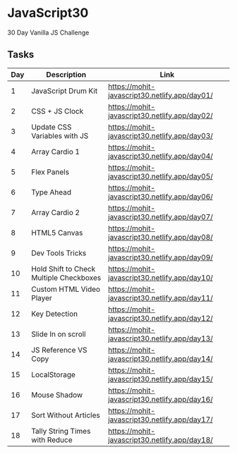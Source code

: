# JavaScript30

30 Day Vanilla JS Challenge

## Tasks

| Day | Description                             | Link                                          |
| --- | --------------------------------------- | --------------------------------------------- |
| 1   | JavaScript Drum Kit                     | https://mohit-javascript30.netlify.app/day01/ |
| 2   | CSS + JS Clock                          | https://mohit-javascript30.netlify.app/day02/ |
| 3   | Update CSS Variables with JS            | https://mohit-javascript30.netlify.app/day03/ |
| 4   | Array Cardio 1                          | https://mohit-javascript30.netlify.app/day04/ |
| 5   | Flex Panels                             | https://mohit-javascript30.netlify.app/day05/ |
| 6   | Type Ahead                              | https://mohit-javascript30.netlify.app/day06/ |
| 7   | Array Cardio 2                          | https://mohit-javascript30.netlify.app/day07/ |
| 8   | HTML5 Canvas                            | https://mohit-javascript30.netlify.app/day08/ |
| 9   | Dev Tools Tricks                        | https://mohit-javascript30.netlify.app/day09/ |
| 10  | Hold Shift to Check Multiple Checkboxes | https://mohit-javascript30.netlify.app/day10/ |
| 11  | Custom HTML Video Player                | https://mohit-javascript30.netlify.app/day11/ |
| 12  | Key Detection                           | https://mohit-javascript30.netlify.app/day12/ |
| 13  | Slide In on scroll                      | https://mohit-javascript30.netlify.app/day13/ |
| 14  | JS Reference VS Copy                    | https://mohit-javascript30.netlify.app/day14/ |
| 15  | LocalStorage                            | https://mohit-javascript30.netlify.app/day15/ |
| 16  | Mouse Shadow                            | https://mohit-javascript30.netlify.app/day16/ |
| 17  | Sort Without Articles                   | https://mohit-javascript30.netlify.app/day17/ |
| 18  | Tally String Times with Reduce          | https://mohit-javascript30.netlify.app/day18/ |
